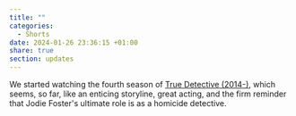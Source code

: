 ```yaml
---
title: ""
categories:
  - Shorts
date: 2024-01-26 23:36:15 +01:00
share: true
section: updates
---
```


We started watching the fourth season of [True Detective (2014-)](<True%20Detective%20(2014-).md>), which seems, so far, like an enticing storyline, great acting, and the firm reminder that Jodie Foster's ultimate role is as a homicide detective.
